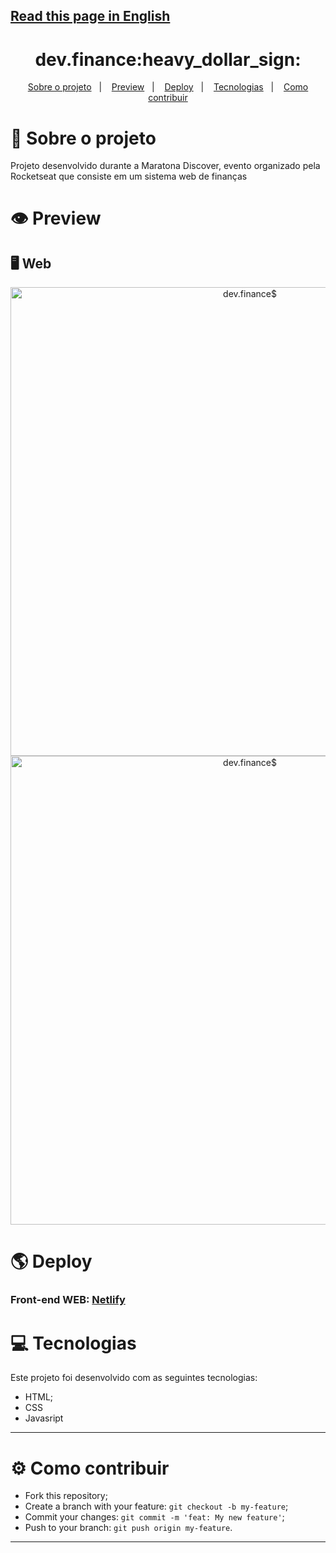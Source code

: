 ## [Read this page in English](https://github.com/ojeffpinheiro01/maratona-discover)
<h1 align="center">dev.finance:heavy_dollar_sign:</h1>
  
<p align="center">
  <a href="#book-sobre-o-projeto">Sobre o projeto</a>&nbsp;&nbsp;&nbsp;|&nbsp;&nbsp;&nbsp;  
  <a href="#eye-preview">Preview</a>&nbsp;&nbsp;&nbsp;|&nbsp;&nbsp;&nbsp;  
  <a href="#earth_americas-deploy">Deploy</a>&nbsp;&nbsp;&nbsp;|&nbsp;&nbsp;&nbsp;  
  <a href="#computer-tecnologias">Tecnologias</a>&nbsp;&nbsp;&nbsp;|&nbsp;&nbsp;&nbsp;  
  <a href="#gear-como-contribuir">Como contribuir</a>
</p>

# :book: Sobre o projeto 
Projeto desenvolvido durante a Maratona Discover, evento organizado pela Rocketseat que consiste em um sistema web de finanças

# :eye: Preview
## :desktop_computer: Web
<p align="center" >
  <img src="https://user-images.githubusercontent.com/60162736/106371610-5121e080-6345-11eb-816a-617f0691bde9.png" alt="dev.finance$" width="750px"><br />
  <img src="https://user-images.githubusercontent.com/60162736/106371611-52530d80-6345-11eb-85f2-df109fc8ad9b.png" alt="dev.finance$" width="750px"><br />
</p>

# :earth_americas: Deploy
### Front-end WEB: [Netlify](https://dev-finances-jeff.netlify.app)<br />


# :computer: Tecnologias 
Este projeto foi desenvolvido com as seguintes tecnologias:
- HTML;
- CSS
- Javasript
---

# :gear: Como contribuir
- Fork this repository;
- Create a branch with your feature: `git checkout -b my-feature`;
- Commit your changes: `git commit -m 'feat: My new feature'`;
- Push to your branch: `git push origin my-feature`.
---
